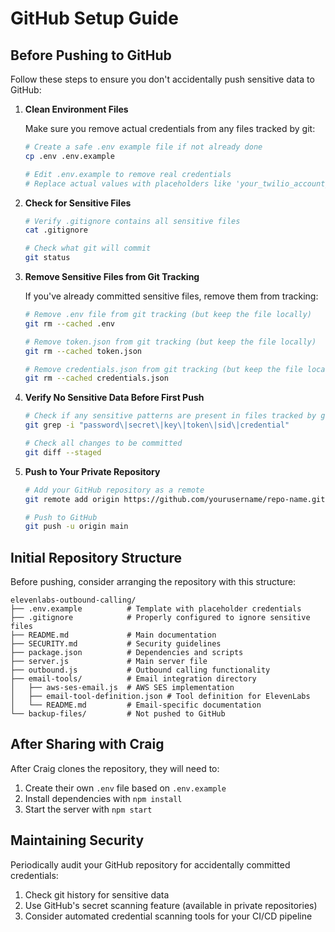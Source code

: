 # GitHub Setup Guide

## Before Pushing to GitHub

Follow these steps to ensure you don't accidentally push sensitive data to GitHub:

1. **Clean Environment Files**

   Make sure you remove actual credentials from any files tracked by git:
   
   ```bash
   # Create a safe .env example file if not already done
   cp .env .env.example
   
   # Edit .env.example to remove real credentials
   # Replace actual values with placeholders like 'your_twilio_account_sid'
   ```

2. **Check for Sensitive Files**

   ```bash
   # Verify .gitignore contains all sensitive files
   cat .gitignore
   
   # Check what git will commit
   git status
   ```

3. **Remove Sensitive Files from Git Tracking**

   If you've already committed sensitive files, remove them from tracking:
   
   ```bash
   # Remove .env file from git tracking (but keep the file locally)
   git rm --cached .env
   
   # Remove token.json from git tracking (but keep the file locally)
   git rm --cached token.json
   
   # Remove credentials.json from git tracking (but keep the file locally)
   git rm --cached credentials.json
   ```

4. **Verify No Sensitive Data Before First Push**

   ```bash
   # Check if any sensitive patterns are present in files tracked by git
   git grep -i "password\|secret\|key\|token\|sid\|credential"
   
   # Check all changes to be committed
   git diff --staged
   ```

5. **Push to Your Private Repository**

   ```bash
   # Add your GitHub repository as a remote
   git remote add origin https://github.com/yourusername/repo-name.git
   
   # Push to GitHub
   git push -u origin main
   ```

## Initial Repository Structure

Before pushing, consider arranging the repository with this structure:

```
elevenlabs-outbound-calling/
├── .env.example          # Template with placeholder credentials
├── .gitignore            # Properly configured to ignore sensitive files
├── README.md             # Main documentation
├── SECURITY.md           # Security guidelines
├── package.json          # Dependencies and scripts
├── server.js             # Main server file
├── outbound.js           # Outbound calling functionality
├── email-tools/          # Email integration directory
│   ├── aws-ses-email.js  # AWS SES implementation
│   ├── email-tool-definition.json # Tool definition for ElevenLabs
│   └── README.md         # Email-specific documentation
└── backup-files/         # Not pushed to GitHub
```

## After Sharing with Craig

After Craig clones the repository, they will need to:

1. Create their own `.env` file based on `.env.example`
2. Install dependencies with `npm install`
3. Start the server with `npm start`

## Maintaining Security

Periodically audit your GitHub repository for accidentally committed credentials:

1. Check git history for sensitive data
2. Use GitHub's secret scanning feature (available in private repositories)
3. Consider automated credential scanning tools for your CI/CD pipeline 